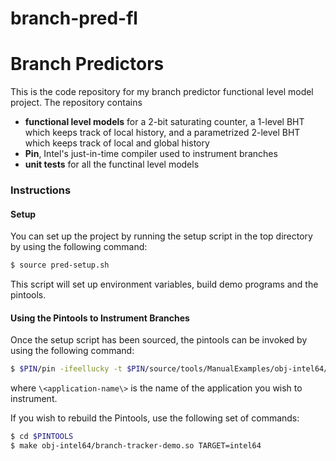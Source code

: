 # branch-pred-fl
Branch Predictors
==========================================================================

This is the code repository for my branch predictor functional level model project. The repository contains 
- **functional level models** for a 2-bit saturating counter, a 1-level BHT which keeps track of local history, and a parametrized 2-level BHT which keeps track of local and global history
- **Pin**, Intel's just-in-time compiler used to instrument branches
- **unit tests** for all the functinal level models

### Instructions

#### Setup
You can set up the project by running the setup script in the top directory by using the following command:

```bash
$ source pred-setup.sh
```

This script will set up environment variables, build demo programs and the pintools. 

#### Using the Pintools to Instrument Branches

Once the setup script has been sourced, the pintools can be invoked by using the following command:

```bash
$ $PIN/pin -ifeellucky -t $PIN/source/tools/ManualExamples/obj-intel64/branch-tracker-demo.so -- <application-name>
```
where `\<application-name\>` is the name of the application you wish to instrument.

If you wish to rebuild the Pintools, use the following set of commands:

```bash
$ cd $PINTOOLS
$ make obj-intel64/branch-tracker-demo.so TARGET=intel64
```
